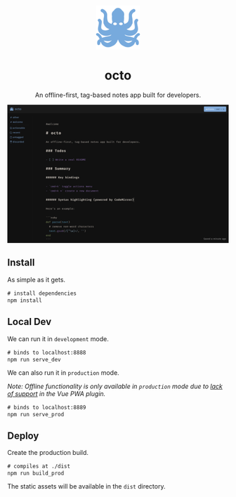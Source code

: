 <p align="center">
  <a href="https://try.octo.app">
    <img height="100" src="public/img/icons/logo-512x512.png">
  </a>
</p>

<h1 align="center">octo</h1>

<p align="center">An offline-first, tag-based notes app built for developers.</p>

![screenshot](resources/screenshot.png)

## Install

As simple as it gets.

```shell
# install dependencies
npm install
```

## Local Dev

We can run it in `development` mode.

```shell
# binds to localhost:8888
npm run serve_dev
```

We can also run it in `production` mode.

_Note: Offline functionality is only available in `production` mode due to [lack of support](https://github.com/vuejs/vue-cli/issues/2678) in the Vue PWA plugin._

```shell
# binds to localhost:8889
npm run serve_prod
```

## Deploy

Create the production build.

```shell
# compiles at ./dist
npm run build_prod
```

The static assets will be available in the `dist` directory.
